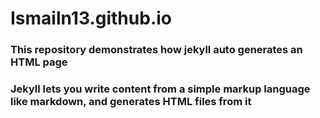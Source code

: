 # Ismailn13.github.io

### This repository demonstrates how jekyll auto generates an HTML page 
### Jekyll lets you write content from a simple markup language like markdown, and generates HTML files from it
